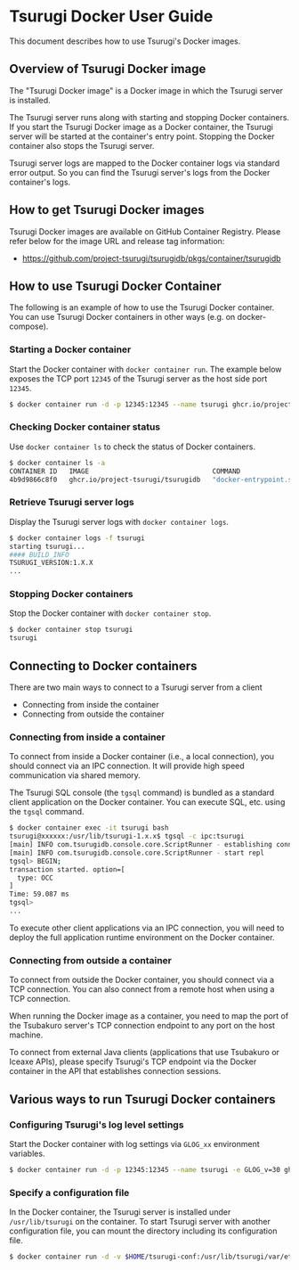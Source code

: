 # Tsurugi Docker User Guide

This document describes how to use Tsurugi's Docker images.

## Overview of Tsurugi Docker image

The "Tsurugi Docker image" is a Docker image in which the Tsurugi server is installed.

The Tsurugi server runs along with starting and stopping Docker containers.
If you start the Tsurugi Docker image as a Docker container, the Tsurugi server will be started at the container's entry point.
Stopping the Docker container also stops the Tsurugi server.

Tsurugi server logs are mapped to the Docker container logs via standard error output.
So you can find the Tsurugi server's logs from the Docker container's logs.

## How to get Tsurugi Docker images

Tsurugi Docker images are available on GitHub Container Registry.
Please refer below for the image URL and release tag information:

- https://github.com/project-tsurugi/tsurugidb/pkgs/container/tsurugidb

## How to use Tsurugi Docker Container

The following is an example of how to use the Tsurugi Docker container.
You can use Tsurugi Docker containers in other ways (e.g. on docker-compose).

### Starting a Docker container

Start the Docker container with `docker container run`.
The example below exposes the TCP port `12345` of the Tsurugi server as the host side port `12345`.

```sh
$ docker container run -d -p 12345:12345 --name tsurugi ghcr.io/project-tsurugi/tsurugidb
```

### Checking Docker container status

Use `docker container ls` to check the status of Docker containers.

```sh
$ docker container ls -a
CONTAINER ID   IMAGE                               COMMAND                  CREATED          STATUS                    PORTS                                           NAMES
4b9d9866c8f0   ghcr.io/project-tsurugi/tsurugidb   "docker-entrypoint.sh"   13 seconds ago   Up 8 seconds              0.0.0.0:12345->12345/tcp, :::12345->12345/tcp   tsurugi
```

### Retrieve Tsurugi server logs

Display the Tsurugi server logs with `docker container logs`.

```sh
$ docker container logs -f tsurugi
starting tsurugi...
#### BUILD_INFO
TSURUGI_VERSION:1.X.X
...
```

### Stopping Docker containers

Stop the Docker container with `docker container stop`.

```sh
$ docker container stop tsurugi
tsurugi
```

## Connecting to Docker containers

There are two main ways to connect to a Tsurugi server from a client

- Connecting from inside the container
- Connecting from outside the container

### Connecting from inside a container

To connect from inside a Docker container (i.e., a local connection), you should connect via an IPC connection. It will provide high speed communication via shared memory.

The Tsurugi SQL console (the `tgsql` command) is bundled as a standard client application on the Docker container. You can execute SQL, etc. using the `tgsql` command.

```sh
$ docker container exec -it tsurugi bash
tsurugi@xxxxxx:/usr/lib/tsurugi-1.x.x$ tgsql -c ipc:tsurugi
[main] INFO com.tsurugidb.console.core.ScriptRunner - establishing connection: ipc:tsurugi
[main] INFO com.tsurugidb.console.core.ScriptRunner - start repl
tgsql> BEGIN;
transaction started. option=[
  type: OCC
]
Time: 59.087 ms
tgsql>
...
```

To execute other client applications via an IPC connection, you will need to deploy the full application runtime environment on the Docker container.

### Connecting from outside a container

To connect from outside the Docker container, you should connect via a TCP connection.
You can also connect from a remote host when using a TCP connection.

When running the Docker image as a container, you need to map the port of the Tsubakuro server's TCP connection endpoint to any port on the host machine.

To connect from external Java clients (applications that use Tsubakuro or Iceaxe APIs), please specify Tsurugi's TCP endpoint via the Docker container in the API that establishes connection sessions.

## Various ways to run Tsurugi Docker containers

### Configuring Tsurugi's log level settings

Start the Docker container with log settings via `GLOG_xx` environment variables.

```sh
$ docker container run -d -p 12345:12345 --name tsurugi -e GLOG_v=30 ghcr.io/project-tsurugi/tsurugidb
```

### Specify a configuration file

In the Docker container, the Tsurugi server is installed under `/usr/lib/tsurugi` on the container.
To start Tsurugi server with another configuration file, you can mount the directory including its configuration file.

```sh
$ docker container run -d -v $HOME/tsurugi-conf:/usr/lib/tsurugi/var/etc --name tsurugi ghcr.io/project-tsurugi/tsurugidb
```
